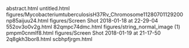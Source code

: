 abstract.html
untitled.html
figures/MycobacteriumtuberculosisH37Rv_Chromosome11280701129200
np85aijuu24.html
figures/Screen Shot 2018-01-18 at 22-29-04
552ov3o0v2g.html
82qmpc74dmc.html
figures/string_normal_image (1)
pmpm0cnmlf8.html
figures/Screen Shot 2018-01-19 at 21-17-50
2q8gkh3bor8.html
scbhpfjrgm.html